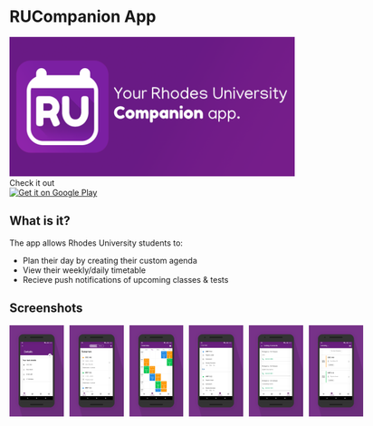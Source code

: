 # RUCompanion App
<img src="banner.png">
Check it out
<div style="display:flex;" >
<a href="https://play.google.com/store/apps/details?id=org.horaapps.leafpic">
    <img alt="Get it on Google Play"
        height="80"
        src="https://play.google.com/intl/en_us/badges/images/generic/en_badge_web_generic.png" />
</a>
</div>

## What is it?
The app allows Rhodes University students to:
* Plan their day by creating their custom agenda
* View their weekly/daily timetable
* Recieve push notifications of upcoming classes & tests

## Screenshots
<div style="display:flex;" >
<img  src="art/sc1.png" width="19%" >
<img style="margin-left:10px;" src="art/sc2.png" width="19%" >
<img style="margin-left:10px;" src="art/sc3.png" width="19%" >
<img style="margin-left:10px;" src="art/sc4.png" width="19%" >
<img style="margin-left:10px;" src="art/sc5.png" width="19%" >
<img style="margin-left:10px;" src="art/sc6.png" width="19%" >

</div>
